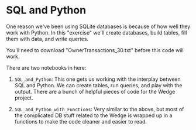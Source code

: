 # SQL and Python

One reason we've been using SQLite databases is because of 
how well they work with Python. In this "exercise" we'll create 
databases, build tables, fill them with data, and write queries. 

You'll need to download "OwnerTransactions_30.txt" before this
code will work. 

There are two notebooks in here: 

1. `SQL_and_Python`: This one gets us working with the interplay
between SQL and Python. We can create tables, run queries, and 
play with the output. There are a bunch of helpful pieces of 
code for the Wedge project. 

2. `SQL_and_Python_with_Functions`: Very similar to the above, but
most of the complicated DB stuff related to the Wedge is wrapped up in a 
functions to make the code cleaner and easier to read. 

